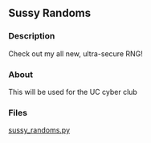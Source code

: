 ## Sussy Randoms
### Description
Check out my all new, ultra-secure RNG!
### About
This will be used for the UC cyber club
### Files
[sussy_randoms.py](sussy_randoms.py)